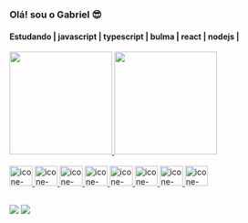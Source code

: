 ### Olá! sou o Gabriel 😎
<h4>Estudando | javascript | typescript | bulma | react | nodejs |  </h3>
<div>
<a href="https://github.com/gabrielsantiag0">
 <img height="180em" src="https://github-readme-stats.vercel.app/api?username=gabrielsantiag0&show_icons=true&theme=dracula&include_all_commits=true&count_private=true"/>
 <img height="180em" src="https://github-readme-stats.vercel.app/api/top-langs/?username=gabrielsantiag0&layout=compact&langs_count=16&theme=dracula"/>
</div>
<div style="display: inline_block"><br>
<img aling="center" alt="icone-html" width="40" height="35" src="https://cdn.jsdelivr.net/gh/devicons/devicon/icons/html5/html5-original.svg"/>
<img aling="center" alt="icone-html" width="40" height="35" src="https://cdn.jsdelivr.net/gh/devicons/devicon/icons/css3/css3-original.svg"/>
<img aling="center" alt="icone-html" width="40" height="35" src="https://cdn.jsdelivr.net/gh/devicons/devicon/icons/bootstrap/bootstrap-original.svg"/>
<img aling="center" alt="icone-html" width="40" height="35" src="https://cdn.jsdelivr.net/gh/devicons/devicon/icons/javascript/javascript-original.svg"/>
<img aling="center" alt="icone-html" width="40" height="35" src="https://cdn.jsdelivr.net/gh/devicons/devicon/icons/typescript/typescript-original.svg"/>
<img aling="center" alt="icone-html" width="40" height="35" src="https://cdn.jsdelivr.net/gh/devicons/devicon/icons/bulma/bulma-plain.svg"/>
<img aling="center" alt="icone-html" width="40" height="35" src="https://cdn.jsdelivr.net/gh/devicons/devicon/icons/react/react-original.svg"/>
<img aling="center" alt="icone-html" width="40" height="35" src="https://cdn.jsdelivr.net/gh/devicons/devicon/icons/nodejs/nodejs-original.svg"/>
</div>
  
  ##
<div>
  <a href="https://www.linkedin.com/in/gabriel-santiago-1806bb261/" target="_blank"><img src="https://img.shields.io/badge/-linkedIn-%230077B5?style=for-the-badge&logo=linkedin&logoColor=white" target="_blank"></a>
<a href="https://mail.google.com/mail/u/0/#inbox"><img src="https://img.shields.io/badge/Gmail-D14836?style=for-the-badge&logo=gmail&logoColor=white"></a>
</div>
          
